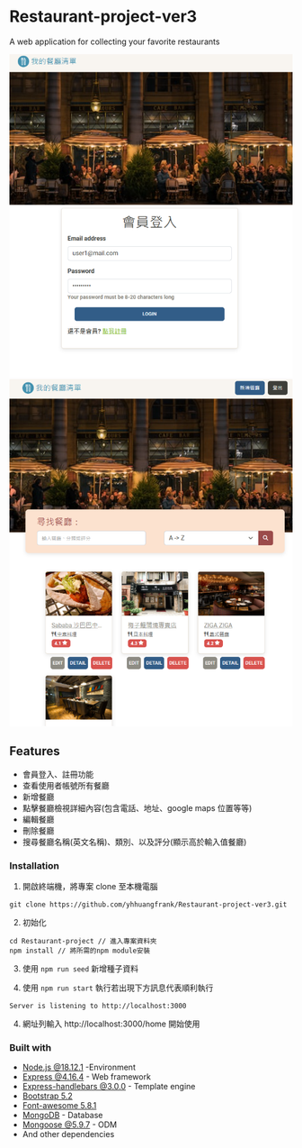 # Restaurant-project-ver3

A web application for collecting your favorite restaurants

![Previrew](https://github.com/yhhuangfrank/Restaurant-project-ver3/blob/main/public/image/preview%20image1.png)
![Previrew](https://github.com/yhhuangfrank/Restaurant-project-ver3/blob/main/public/image/preview%20image2.png)

## Features

- 會員登入、註冊功能
- 查看使用者帳號所有餐廳
- 新增餐廳
- 點擊餐廳檢視詳細內容(包含電話、地址、google maps 位置等等)
- 編輯餐廳
- 刪除餐廳
- 搜尋餐廳名稱(英文名稱)、類別、以及評分(顯示高於輸入值餐廳)

### Installation

1. 開啟終端機，將專案 clone 至本機電腦

```
git clone https://github.com/yhhuangfrank/Restaurant-project-ver3.git
```

2. 初始化

```
cd Restaurant-project // 進入專案資料夾
npm install // 將所需的npm module安裝
```

3. 使用 `npm run seed` 新增種子資料

4. 使用 `npm run start` 執行若出現下方訊息代表順利執行

```
Server is listening to http://localhost:3000
```

4. 網址列輸入 http://localhost:3000/home 開始使用

### Built with

- [Node.js @18.12.1](https://nodejs.org/zh-tw/download/) -Environment
- [Express @4.16.4](https://www.npmjs.com/package/express) - Web framework
- [Express-handlebars @3.0.0](https://www.npmjs.com/package/express-handlebars) - Template engine
- [Bootstrap 5.2](https://getbootstrap.com/)
- [Font-awesome 5.8.1](https://getbootstrap.com/)
- [MongoDB](https://www.mongodb.com/) - Database
- [Mongoose @5.9.7](https://www.npmjs.com/package/mongoose) - ODM
- And other dependencies
